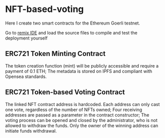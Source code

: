 # NFT-based-voting

Here I create two smart contracts for the Ethereum Goerli testnet. 

Go to [remix IDE](remix.ethereum.org) and load the source files to compile and test the deployment yourself


## ERC721 Token Minting Contract
The token creation function (mint) will be publicly accessible and require a payment of 0.1 ETH;
The metadata is stored on IPFS and compliant with Opensea standards.

## ERC721 Token-based Voting Contract
The linked NFT contract address is hardcoded. 
Each address can only cast one vote, regardless of the number of NFTs owned;
Four receiving addresses are passed as a parameter in the contract constructor;
The voting process can be opened and closed by the administrator, who is not allowed to withdraw the funds.
Only the owner of the winning address can initiate funds withdrawal.
